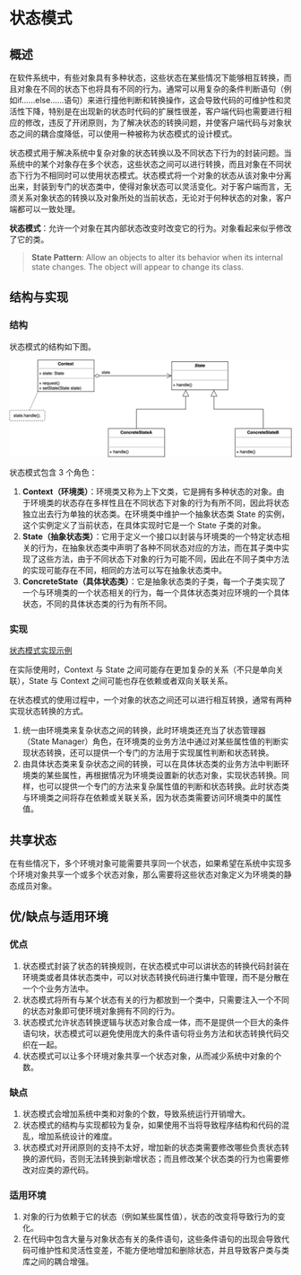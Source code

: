 # 状态模式

## 概述

在软件系统中，有些对象具有多种状态，这些状态在某些情况下能够相互转换，而且对象在不同的状态下也将具有不同的行为。通常可以用复杂的条件判断语句（例如if……else……语句）来进行撞他判断和转换操作，这会导致代码的可维护性和灵活性下降，特别是在出现新的状态时代码的扩展性很差，客户端代码也需要进行相应的修改，违反了开闭原则，为了解决状态的转换问题，并使客户端代码与对象状态之间的耦合度降低，可以使用一种被称为状态模式的设计模式。

状态模式用于解决系统中复杂对象的状态转换以及不同状态下行为的封装问题。当系统中的某个对象存在多个状态，这些状态之间可以进行转换，而且对象在不同状态下行为不相同时可以使用状态模式。状态模式将一个对象的状态从该对象中分离出来，封装到专门的状态类中，使得对象状态可以灵活变化。对于客户端而言，无须关系对象状态的转换以及对象所处的当前状态，无论对于何种状态的对象，客户端都可以一致处理。

**状态模式**：允许一个对象在其内部状态改变时改变它的行为。对象看起来似乎修改了它的类。

> **State Pattern**: Allow an objects to alter its behavior when its internal state changes. The object will appear to change its class.

## 结构与实现

### 结构

状态模式的结构如下图。

![state-pattern.svg](./assets/state-pattern.svg)

状态模式包含 3 个角色：

1. **Context（环境类）**：环境类又称为上下文类，它是拥有多种状态的对象。由于环境类的状态存在多样性且在不同状态下对象的行为有所不同，因此将状态独立出去行为单独的状态类。在环境类中维护一个抽象状态类 State 的实例，这个实例定义了当前状态，在具体实现时它是一个 State 子类的对象。
2. **State（抽象状态类）**：它用于定义一个接口以封装与环境类的一个特定状态相关的行为，在抽象状态类中声明了各种不同状态对应的方法，而在其子类中实现了这些方法，由于不同状态下对象的行为可能不同，因此在不同子类中方法的实现可能存在不同，相同的方法可以写在抽象状态类中。
3. **ConcreteState（具体状态类）**：它是抽象状态类的子类，每一个子类实现了一个与环境类的一个状态相关的行为，每一个具体状态类对应环境的一个具体状态，不同的具体状态类的行为有所不同。

### 实现

[状态模式实现示例](./examples/designpattern/state)

在实际使用时，Context 与 State 之间可能存在更加复杂的关系（不只是单向关联），State 与 Context 之间可能也存在依赖或者双向关联关系。

在状态模式的使用过程中，一个对象的状态之间还可以进行相互转换，通常有两种实现状态转换的方式。

1. 统一由环境类来复杂状态之间的转换，此时环境类还充当了状态管理器（State Manager）角色，在环境类的业务方法中通过对某些属性值的判断实现状态转换，还可以提供一个专门的方法用于实现属性判断和状态转换。
2. 由具体状态类来复杂状态之间的转换，可以在具体状态类的业务方法中判断环境类的某些属性，再根据情况为环境类设置新的状态对象，实现状态转换。同样，也可以提供一个专门的方法来复杂属性值的判断和状态转换。此时状态类与环境类之间将存在依赖或关联关系，因为状态类需要访问环境类中的属性值。

## 共享状态

在有些情况下，多个环境对象可能需要共享同一个状态，如果希望在系统中实现多个环境对象共享一个或多个状态对象，那么需要将这些状态对象定义为环境类的静态成员对象。

## 优/缺点与适用环境

### 优点

1. 状态模式封装了状态的转换规则，在状态模式中可以讲状态的转换代码封装在环境类或者具体状态类中，可以对状态转换代码进行集中管理，而不是分散在一个个业务方法中。
2. 状态模式将所有与某个状态有关的行为都放到一个类中，只需要注入一个不同的状态对象即可使环境对象拥有不同的行为。
3. 状态模式允许状态转换逻辑与状态对象合成一体，而不是提供一个巨大的条件语句块，状态模式可以避免使用庞大的条件语句将业务方法和状态转换代码交织在一起。
4. 状态模式可以让多个环境对象共享一个状态对象，从而减少系统中对象的个数。

### 缺点

1. 状态模式会增加系统中类和对象的个数，导致系统运行开销增大。
2. 状态模式的结构与实现都较为复杂，如果使用不当将导致程序结构和代码的混乱，增加系统设计的难度。
3. 状态模式对开闭原则的支持不太好，增加新的状态类需要修改哪些负责状态转换的源代码，否则无法转换到新增状态；而且修改某个状态类的行为也需要修改对应类的源代码。

### 适用环境

1. 对象的行为依赖于它的状态（例如某些属性值），状态的改变将导致行为的变化。
2. 在代码中包含大量与对象状态有关的条件语句，这些条件语句的出现会导致代码可维护性和灵活性变差，不能方便地增加和删除状态，并且导致客户类与类库之间的耦合增强。

